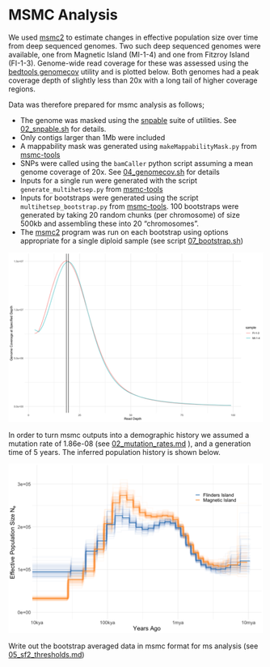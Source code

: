 MSMC Analysis
================

We used [msmc2](https://github.com/stschiff/msmc2) to estimate changes
in effective population size over time from deep sequenced genomes. Two
such deep sequenced genomes were available, one from Magnetic Island
(MI-1-4) and one from Fitzroy Island (FI-1-3). Genome-wide read coverage
for these was assessed using the [bedtools
genomecov](https://bedtools.readthedocs.io/en/latest/content/tools/genomecov.html)
utility and is plotted below. Both genomes had a peak coverage depth of
slightly less than 20x with a long tail of higher coverage regions.

Data was therefore prepared for msmc analysis as follows;

  - The genome was masked using the
    [snpable](http://lh3lh3.users.sourceforge.net/snpable.shtml) suite
    of utilities. See [02\_snpable.sh](hpc/msmc/02_snpable.sh) for
    details.
  - Only contigs larger than 1Mb were included
  - A mappability mask was generated using `makeMappabilityMask.py` from
    [msmc-tools](https://github.com/stschiff/msmc-tools)
  - SNPs were called using the `bamCaller` python script assuming a mean
    genome coverage of 20x. See
    [04\_genomecov.sh](hpc/msmc/04_genomecov.sh) for details
  - Inputs for a single run were generated with the script
    `generate_multihetsep.py` from
    [msmc-tools](https://github.com/stschiff/msmc-tools)
  - Inputs for bootstraps were generated using the script
    `multihetsep_bootstrap.py` from
    [msmc-tools](https://github.com/stschiff/msmc-tools). 100 bootstraps
    were generated by taking 20 random chunks (per chromosome) of size
    500kb and assembling these into 20 “chromosomes”.
  - The [msmc2](https://github.com/stschiff/msmc2) program was run on
    each bootstrap using options appropriate for a single diploid sample
    (see script [07\_bootstrap.sh](hpc/msmc/07_bootstrap.sh))

![](03_msmc_files/figure-gfm/unnamed-chunk-3-1.png)<!-- -->

In order to turn msmc outputs into a demographic history we assumed a
mutation rate of 1.86e-08 (see
[02\_mutation\_rates.md](02_mutation_rates.md) ), and a generation time
of 5 years. The inferred population history is shown below.

![](03_msmc_files/figure-gfm/unnamed-chunk-5-1.png)<!-- -->

Write out the bootstrap averaged data in msmc format for ms analysis
(see [05\_sf2\_thresholds.md](05_sf2_thresholds.md))
